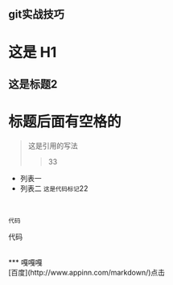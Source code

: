 git实战技巧
-----
# 这是 H1
## 这是标题2
# 标题后面有空格的
> 这是引用的写法
> > 33
* 列表一
* 列表二
<code>这是代码标记</code>22
<br>
<pre><code>代码</code></pre>
<pre>代码</pre>


<br>
***
嘎嘎嘎
<br>
[百度](http://www.appinn.com/markdown/)点击
